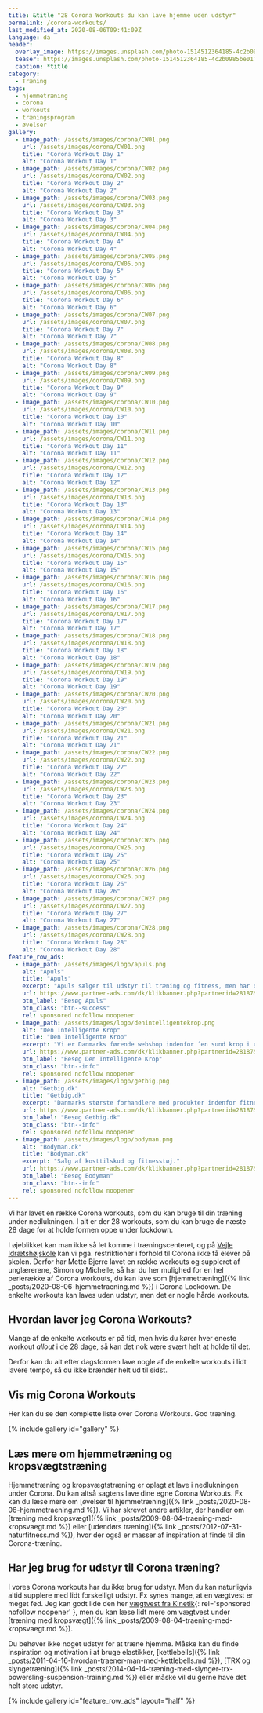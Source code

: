 ```yaml
---
title: &title "28 Corona Workouts du kan lave hjemme uden udstyr"
permalink: /corona-workouts/
last_modified_at: 2020-08-06T09:41:09Z
language: da
header:
  overlay_image: https://images.unsplash.com/photo-1514512364185-4c2b0985be01?ixlib=rb-1.2.1&ixid=eyJhcHBfaWQiOjEyMDd9&auto=format&fit=crop&w=1200&q=5
  teaser: https://images.unsplash.com/photo-1514512364185-4c2b0985be01?ixlib=rb-1.2.1&ixid=eyJhcHBfaWQiOjEyMDd9&auto=format&fit=crop&w=400&q=5
  caption: *title
category:
  - Træning
tags:
  - hjemmetræning
  - corona
  - workouts
  - træningsprogram
  - øvelser
gallery:
  - image_path: /assets/images/corona/CW01.png
    url: /assets/images/corona/CW01.png
    title: "Corona Workout Day 1"
    alt: "Corona Workout Day 1"
  - image_path: /assets/images/corona/CW02.png
    url: /assets/images/corona/CW02.png
    title: "Corona Workout Day 2"
    alt: "Corona Workout Day 2"
  - image_path: /assets/images/corona/CW03.png
    url: /assets/images/corona/CW03.png
    title: "Corona Workout Day 3"
    alt: "Corona Workout Day 3"
  - image_path: /assets/images/corona/CW04.png
    url: /assets/images/corona/CW04.png
    title: "Corona Workout Day 4"
    alt: "Corona Workout Day 4"
  - image_path: /assets/images/corona/CW05.png
    url: /assets/images/corona/CW05.png
    title: "Corona Workout Day 5"
    alt: "Corona Workout Day 5"
  - image_path: /assets/images/corona/CW06.png
    url: /assets/images/corona/CW06.png
    title: "Corona Workout Day 6"
    alt: "Corona Workout Day 6"
  - image_path: /assets/images/corona/CW07.png
    url: /assets/images/corona/CW07.png
    title: "Corona Workout Day 7"
    alt: "Corona Workout Day 7"
  - image_path: /assets/images/corona/CW08.png
    url: /assets/images/corona/CW08.png
    title: "Corona Workout Day 8"
    alt: "Corona Workout Day 8"
  - image_path: /assets/images/corona/CW09.png
    url: /assets/images/corona/CW09.png
    title: "Corona Workout Day 9"
    alt: "Corona Workout Day 9"
  - image_path: /assets/images/corona/CW10.png
    url: /assets/images/corona/CW10.png
    title: "Corona Workout Day 10"
    alt: "Corona Workout Day 10"
  - image_path: /assets/images/corona/CW11.png
    url: /assets/images/corona/CW11.png
    title: "Corona Workout Day 11"
    alt: "Corona Workout Day 11"
  - image_path: /assets/images/corona/CW12.png
    url: /assets/images/corona/CW12.png
    title: "Corona Workout Day 12"
    alt: "Corona Workout Day 12"
  - image_path: /assets/images/corona/CW13.png
    url: /assets/images/corona/CW13.png
    title: "Corona Workout Day 13"
    alt: "Corona Workout Day 13"
  - image_path: /assets/images/corona/CW14.png
    url: /assets/images/corona/CW14.png
    title: "Corona Workout Day 14"
    alt: "Corona Workout Day 14"
  - image_path: /assets/images/corona/CW15.png
    url: /assets/images/corona/CW15.png
    title: "Corona Workout Day 15"
    alt: "Corona Workout Day 15"
  - image_path: /assets/images/corona/CW16.png
    url: /assets/images/corona/CW16.png
    title: "Corona Workout Day 16"
    alt: "Corona Workout Day 16"
  - image_path: /assets/images/corona/CW17.png
    url: /assets/images/corona/CW17.png
    title: "Corona Workout Day 17"
    alt: "Corona Workout Day 17"
  - image_path: /assets/images/corona/CW18.png
    url: /assets/images/corona/CW18.png
    title: "Corona Workout Day 18"
    alt: "Corona Workout Day 18"
  - image_path: /assets/images/corona/CW19.png
    url: /assets/images/corona/CW19.png
    title: "Corona Workout Day 19"
    alt: "Corona Workout Day 19"
  - image_path: /assets/images/corona/CW20.png
    url: /assets/images/corona/CW20.png
    title: "Corona Workout Day 20"
    alt: "Corona Workout Day 20"
  - image_path: /assets/images/corona/CW21.png
    url: /assets/images/corona/CW21.png
    title: "Corona Workout Day 21"
    alt: "Corona Workout Day 21"
  - image_path: /assets/images/corona/CW22.png
    url: /assets/images/corona/CW22.png
    title: "Corona Workout Day 22"
    alt: "Corona Workout Day 22"
  - image_path: /assets/images/corona/CW23.png
    url: /assets/images/corona/CW23.png
    title: "Corona Workout Day 23"
    alt: "Corona Workout Day 23"
  - image_path: /assets/images/corona/CW24.png
    url: /assets/images/corona/CW24.png
    title: "Corona Workout Day 24"
    alt: "Corona Workout Day 24"
  - image_path: /assets/images/corona/CW25.png
    url: /assets/images/corona/CW25.png
    title: "Corona Workout Day 25"
    alt: "Corona Workout Day 25"
  - image_path: /assets/images/corona/CW26.png
    url: /assets/images/corona/CW26.png
    title: "Corona Workout Day 26"
    alt: "Corona Workout Day 26"
  - image_path: /assets/images/corona/CW27.png
    url: /assets/images/corona/CW27.png
    title: "Corona Workout Day 27"
    alt: "Corona Workout Day 27"
  - image_path: /assets/images/corona/CW28.png
    url: /assets/images/corona/CW28.png
    title: "Corona Workout Day 28"
    alt: "Corona Workout Day 28"
feature_row_ads:
  - image_path: /assets/images/logo/apuls.png
    alt: "Apuls"
    title: "Apuls"
    excerpt: "Apuls sælger til udstyr til træning og fitness, men har også et stort udvalg indenfor vinter, sport, pleje, vand, wellness, kosttilskud m.v."
    url: https://www.partner-ads.com/dk/klikbanner.php?partnerid=28187&bannerid=39091
    btn_label: "Besøg Apuls"
    btn_class: "btn--success"
    rel: sponsored nofollow noopener
  - image_path: /assets/images/logo/denintelligentekrop.png
    alt: "Den Intelligente Krop"
    title: "Den Intelligente Krop"
    excerpt: "Vi er Danmarks førende webshop indenfor ´en sund krop i udvikling´. Vi har langt det meste indenfor træningsudstyr til Pilates, yoga, crossfit osv."
    url: https://www.partner-ads.com/dk/klikbanner.php?partnerid=28187&bannerid=38484
    btn_label: "Besøg Den Intelligente Krop"
    btn_class: "btn--info"
    rel: sponsored nofollow noopener
  - image_path: /assets/images/logo/getbig.png
    alt: "Getbig.dk"
    title: "Getbig.dk"
    excerpt: "Danmarks største forhandlere med produkter indenfor fitnessbranchen. Vi er kendt for gode priser og god kvalitet, og gør både i kosttilskud som proteinpulver, kreatin og weightgainer samt i fitness udstyr ex. kettlebells, håndvægte mv."
    url: https://www.partner-ads.com/dk/klikbanner.php?partnerid=28187&bannerid=21411
    btn_label: "Besøg Getbig.dk"
    btn_class: "btn--info"
    rel: sponsored nofollow noopener
  - image_path: /assets/images/logo/bodyman.png
    alt: "Bodyman.dk"
    title: "Bodyman.dk"
    excerpt: "Salg af kosttilskud og fitnesstøj."
    url: https://www.partner-ads.com/dk/klikbanner.php?partnerid=28187&bannerid=20604
    btn_label: "Besøg Bodyman"
    btn_class: "btn--info"
    rel: sponsored nofollow noopener
---
```


Vi har lavet en række Corona workouts, som du kan bruge til din træning under nedlukningen. I alt er der 28 workouts, som du kan bruge de næste 28 dage for at holde formen oppe under lockdown.

I øjeblikket kan man ikke så let komme i træningscenteret, og på [Vejle Idrætshøjskole](https://www.vih.dk/) kan vi pga. restriktioner i forhold til Corona ikke få elever på skolen. Derfor har Mette Bjerre lavet en række workouts og suppleret af unglærerene, Simon og Michelle, så har du her mulighed for en hel perlerække af Corona workouts, du kan lave som [hjemmetræning]({% link _posts/2020-08-06-hjemmetraening.md %}) i Corona Lockdown. De enkelte workouts kan laves uden udstyr, men det er nogle hårde workouts.

## Hvordan laver jeg Corona Workouts?

Mange af de enkelte workouts er på tid, men hvis du kører hver eneste workout _allout_ i de 28 dage, så kan det nok være svært helt at holde til det.

Derfor kan du alt efter dagsformen lave nogle af de enkelte workouts i lidt lavere tempo, så du ikke brænder helt ud til sidst.

## Vis mig Corona Workouts

Her kan du se den komplette liste over Corona Workouts. God træning.

{% include gallery id="gallery" %}

## Læs mere om hjemmetræning og kropsvægtstræning

Hjemmetræning og kropsvægtstræning er oplagt at lave i nedlukningen under Corona. Du kan altså sagtens lave dine egne Corona Workouts. Fx kan du læse mere om [øvelser til hjemmetræning]({% link _posts/2020-08-06-hjemmetraening.md %}). Vi har skrevet andre artikler, der handler om [træning med kropsvægt]({% link _posts/2009-08-04-traening-med-kropsvaegt.md %}) eller [udendørs træning]({% link _posts/2012-07-31-naturfitness.md %}), hvor der også er masser af inspiration at finde til din Corona-træning.

## Har jeg brug for udstyr til Corona træning?

I vores Corona workouts har du ikke brug for udstyr. Men du kan naturligvis altid supplere med lidt forskelligt udstyr. Fx synes mange, at en vægtvest er meget fed. Jeg kan godt lide den her [vægtvest fra Kinetik](https://www.partner-ads.com/dk/klikbanner.php?partnerid=28187&bannerid=67046&htmlurl=https://kinetikshop.dk/products/kinetik-vx1-vaegtvest){: rel='sponsored nofollow noopener' }, men du kan læse lidt mere om vægtvest under [træning med kropsvægt]({% link _posts/2009-08-04-traening-med-kropsvaegt.md %}).

Du behøver ikke noget udstyr for at træne hjemme. Måske kan du finde inspiration og motivation i at bruge elastikker, [kettlebells]({% link _posts/2011-04-16-hvordan-traener-man-med-kettlebells.md %}), [TRX og slyngetræning]({% link _posts/2014-04-14-træning-med-slynger-trx-powersling-suspension-training.md %}) eller måske vil du gerne have det helt store udstyr.

{% include gallery id="feature_row_ads" layout="half" %}
